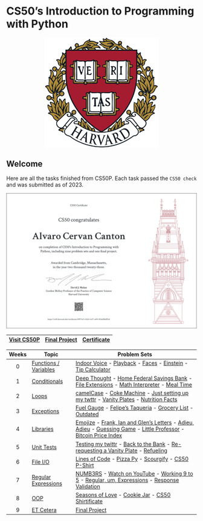 # CS50’s Introduction to Programming with Python

<div align='center'>
<img src="Harvard_shield_wreath.svg.png" width="300" align='center'>
</div>

## Welcome

Here are all the tasks finished from CS50P. Each task passed the `CS50 check` and was submitted as of 2023.

![CS50 Certificate](CS50P.png)

<div align='center' width='100%'>
  
|[Visit CS50P](https://cs50.harvard.edu/python/2022/)|[Final Project](Week%209)|[Certificate](https://cs50.harvard.edu/certificates/0f973a7c-b524-4c57-a694-fb5a00bdf9ed)|
|:-:	|:-:	|:-:	|
</div>

| Weeks | Topic                             | Problem Sets                                                                                                                                                                                                                                                                                      |
| :---: | --------------------------------- | ------------------------------------------------------------------------------------------------------------------------------------------------------------------------------------------------------------------------------------------------------------------------------------------------- |
|   0   | [Functions / Variables](Week%200) | [Indoor Voice](Week%200/indoor/indoor.py) - [Playback](Week%200/playback/playback.py) - [Faces](Week%200/faces/faces.py) - [Einstein](Week%200/einstein/einstein.py) - [Tip Calculator](Week%200/tip/tip.py)                                                                                      |
|   1   | [Conditionals](Week%201)          | [Deep Thought](Week%201/deep/deep.py) - [Home Federal Savings Bank](Week%201/bank/bank.py) - [File Extensions](Week%201/extensions/extensions.py) - [Math Interpreter](Week%201/interpreter/interpreter.py) - [Meal Time](Week%201/meal/meal.py)                                                  |
|   2   | [Loops](Week%202)                 | [camelCase](Week%202/camel/camel.py) - [Coke Machine](Week%202/coke/coke.py) - [ Just setting up my twttr](Week%202/twttr/twttr.py) - [Vanity Plates](Week%202/plates/plates.py) - [Nutrition Facts](Week%202/nutrition/nutrition.py)                                                             |
|   3   | [Exceptions](Week%203)            | [Fuel Gauge](Week%203/fuel/fuel.py) - [Felipe’s Taqueria](Week%203/taqueria/taqueria.py) - [Grocery List](Week%203/grocery/grocery.py) - [Outdated](Week%203/outdated/outdated.py)                                                                                                                |
|   4   | [Libraries](Week%204)             | [Emojize](Week%204/emojize/emojize.py) - [Frank, Ian and Glen’s Letters](Week%204/figlet/figlet.py) - [Adieu, Adieu](Week%204/adieu/adieu.py) - [Guessing Game](Week%204/game/game.py) - [Little Professor](Week%204/professor/professor.py) - [Bitcoin Price Index](Week%204/bitcoin/bitcoin.py) |
|   5   | [Unit Tests](Week%205)            | [Testing my twittr](Week%205/test_twttr/test_twttr.py) - [Back to the Bank](Week%205/test_bank/test_bank.py) - [Re-requesting a Vanity Plate](Week%205/test_plates/test_plates.py) - [Refueling](Week%205/test_fuel/test_fuel.py)                                                                 |
|   6   | [File I/O](Week%206)              | [Lines of Code](Week%206/lines/lines.py) - [Pizza Py](Week%206/pizza/pizza.py) - [Scourgify](Week%206/scourgify/scourgify.py) - [CS50 P-Shirt](Week%206/shirt/shirt.py)                                                                                                                           |
|   7   | [Regular Expressions](Week%207)   | [NUMB3RS](Week%207/numb3rs/numb3rs.py) - [Watch on YouTube](Week%207/watch/watch.py) - [Working 9 to 5](Week%207/working/working.py) - [Regular, um, Expressions](Week%207/um/um.py) - [Response Validation](Week%207/response/response.py)                                                       |
|   8   | [OOP](Week%208)                   | [Seasons of Love](Week%208/seasons/seasons.py) - [Cookie Jar](Week%208/jar/jar.py) - [CS50 Shirtificate](Week%208/shirtificate/shirtificate.py)                                                                                                                                                   |
|   9   | [ET Cetera](Week%209)             | [Final Project](Week%209/project)                                                                                                                                                                                                                                                                 |
